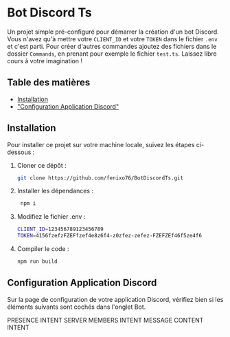 # Bot Discord Ts

Un projet simple pré-configuré pour démarrer la création d'un bot Discord. Vous n'avez qu'à mettre votre `CLIENT_ID` et votre `TOKEN` dans le fichier `.env` et c'est parti. 
Pour créer d'autres commandes ajoutez des fichiers dans le dossier `Commands`, en prenant pour exemple le fichier `test.ts`. Laissez libre cours à votre imagination !

## Table des matières

- [Installation](#installation)
- ["Configuration Application Discord"](#configuration-application-discord)


## Installation

Pour installer ce projet sur votre machine locale, suivez les étapes ci-dessous :

1. Cloner ce dépôt :
   ```bash
   git clone https://github.com/fenixo76/BotDiscordTs.git
   
2. Installer les dépendances :
   ```bash
    npm i

3. Modifiez le fichier .env :
   ```bash
   CLIENT_ID=123456789123456789
   TOKEN=4156fzefzFZEFfzef4e8z6f4-z0zfez-zefez-FZEFZEf46f5ze4f6

4. Compiler le code :
   ```bash
   npm run build
   
## Configuration Application Discord

Sur la page de configuration de votre application Discord, vérifiez bien si les éléments suivants sont cochés dans l'onglet Bot.

PRESENCE INTENT
SERVER MEMBERS INTENT
MESSAGE CONTENT INTENT
